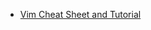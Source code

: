 - [Vim Cheat Sheet and Tutorial][1]




[1]:http://www.viemu.com/a_vi_vim_graphical_cheat_sheet_tutorial.html
